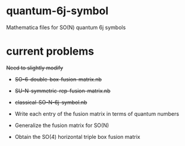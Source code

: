 # quantum-6j-symbol
Mathematica files for SO(N) quantum 6j symbols

# current problems
~~Need to slightly modify~~

- ~~SO-6-double-box-fusion-matrix.nb~~
- ~~SU-N-symmetric-rep-fusion-matrix.nb~~
- ~~classical-SO-N-6j-symbol.nb~~

- Write each entry of the fusion matrix in terms of quantum numbers
- Generalize the fusion matrix for SO(N)
- Obtain the SO(4) horizontal triple box fusion matrix
